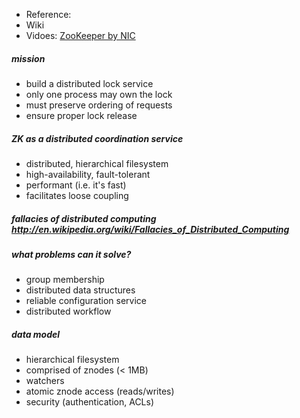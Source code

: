 * Reference:
* Wiki
* Vidoes: [ZooKeeper by NIC](http://www.youtube.com/watch?v=2RfBHqDWa60)

##### mission

* build a distributed lock service
* only one process may own the lock
* must preserve ordering of requests
* ensure proper lock release

##### ZK as a distributed coordination service

* distributed, hierarchical filesystem
* high-availability, fault-tolerant
* performant (i.e. it's fast)
* facilitates loose coupling

##### fallacies of distributed computing http://en.wikipedia.org/wiki/Fallacies_of_Distributed_Computing

##### what problems can it solve?

* group membership
* distributed data structures
* reliable configuration service
* distributed workflow

##### data model

* hierarchical filesystem
* comprised of znodes (< 1MB)
* watchers
* atomic znode access (reads/writes)
* security (authentication, ACLs)

